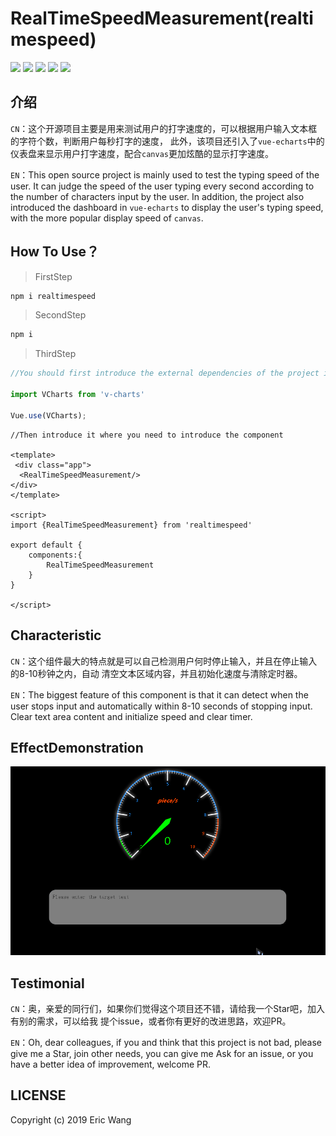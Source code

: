 # RealTimeSpeedMeasurement(realtimespeed)

<p style='text-align:center'>

[![](https://img.shields.io/github/repo-size/bigbigDreamer/RealTimeSpeedMeasurement.svg)](https://github.com/bigbigDreamer/RealTimeSpeedMeasurement)
[![](https://img.shields.io/badge/v--charts-v1.19.0-brightgreen.svg)](https://github.com/ElemeFE/v-charts)
[![](https://img.shields.io/github/package-json/v/bigbigDreamer/RealTimeSpeedMeasurement.svg)](https://github.com/bigbigDreamer/RealTimeSpeedMeasurement)
[![](https://img.shields.io/github/license/bigbigDreamer/RealTimeSpeedMeasurement.svg)](https://github.com/bigbigDreamer/RealTimeSpeedMeasurement)
[![](https://img.shields.io/npm/dw/realtimespeed.svg)](https://www.npmjs.com/package/realtimespeed)
</p>

## 介绍

`CN`：这个开源项目主要是用来测试用户的打字速度的，可以根据用户输入文本框的字符个数，判断用户每秒打字的速度，
此外，该项目还引入了`vue-echarts`中的仪表盘来显示用户打字速度，配合`canvas`更加炫酷的显示打字速度。

`EN`：This open source project is mainly used to test the typing speed of the user. It can judge the speed of the user typing every second according to the number of characters input by the user.
     In addition, the project also introduced the dashboard in `vue-echarts` to display the user's typing speed, with the more popular display speed of `canvas`.
 
## How To Use？
 
> FirstStep
```bash
npm i realtimespeed
```

> SecondStep

```bash
npm i 
```

>ThirdStep

```javascript
//You should first introduce the external dependencies of the project in your `main.js`

import VCharts from 'v-charts'

Vue.use(VCharts);

```

```vue
//Then introduce it where you need to introduce the component

<template>
 <div class="app">
  <RealTimeSpeedMeasurement/>
</div>
</template>

<script>
import {RealTimeSpeedMeasurement} from 'realtimespeed'

export default {
    components:{
        RealTimeSpeedMeasurement
    }
}

</script>
```
## Characteristic

`CN`：这个组件最大的特点就是可以自己检测用户何时停止输入，并且在停止输入的8-10秒钟之内，自动
清空文本区域内容，并且初始化速度与清除定时器。

`EN`：The biggest feature of this component is that it can detect when the user stops input and automatically within 8-10 seconds of stopping input.
     Clear text area content and initialize speed and clear timer.

## EffectDemonstration 

![display](https://github.com/bigbigDreamer/GraphBed/blob/master/MyBlogImg/speed.gif?raw=true)

## Testimonial

`CN`：奥，亲爱的同行们，如果你们觉得这个项目还不错，请给我一个Star吧，加入有别的需求，可以给我
提个issue，或者你有更好的改进思路，欢迎PR。

`EN`：Oh, dear colleagues, if you and think that this project is not bad, please give me a Star, join other needs, you can give me
     Ask for an issue, or you have a better idea of ​​improvement, welcome PR.

## LICENSE 

Copyright (c) 2019 Eric Wang